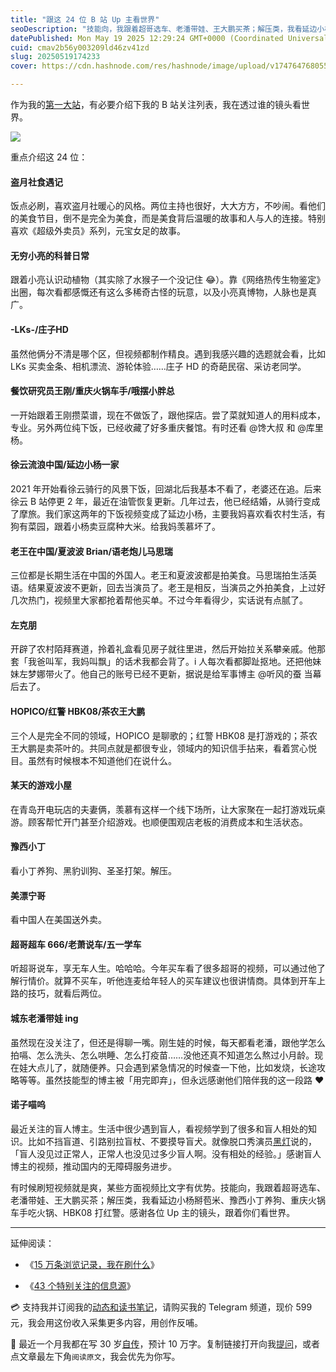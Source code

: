 ```yaml
---
title: "跟这 24 位 B 站 Up 主看世界"
seoDescription: "技能向，我跟着超哥选车、老潘带娃、王大鹏买茶；解压类，我看延边小杨掰苞米、豫西小丁养狗、重庆火锅车手吃火锅、HBK08 打红警。感谢各位 Up 主的镜头，跟着你们看世界。"
datePublished: Mon May 19 2025 12:29:24 GMT+0000 (Coordinated Universal Time)
cuid: cmav2b56y003209ld46zv41zd
slug: 20250519174233
cover: https://cdn.hashnode.com/res/hashnode/image/upload/v1747647680558/4977c745-59ce-47a3-94c5-c15ba7149065.jpeg

---
```


作为我的[第一大站](https://mp.weixin.qq.com/s/SW6ACIaWq7sYwLEpOCCUhA)，有必要介绍下我的 B 站关注列表，我在透过谁的镜头看世界。

![](https://cdn.hashnode.com/res/hashnode/image/upload/v1747647723373/1b09061b-bb5e-4432-a1ef-8f804e22c81f.jpeg)

重点介绍这 24 位：

#### 盗月社食遇记

饭点必刷，喜欢盗月社暖心的风格。两位主持也很好，大大方方，不吵闹。看他们的美食节目，倒不是完全为美食，而是美食背后温暖的故事和人与人的连接。特别喜欢《超级外卖员》系列，元宝女足的故事。

#### 无穷小亮的科普日常

跟着小亮认识动植物（其实除了水猴子一个没记住 😂）。靠《网络热传生物鉴定》出圈，每次看都感慨还有这么多稀奇古怪的玩意，以及小亮真博物，人脉也是真广。

#### \-LKs-/庄子HD

虽然他俩分不清是哪个区，但视频都制作精良。遇到我感兴趣的选题就会看，比如 LKs 买卖金条、相机漂流、游轮体验……庄子 HD 的奇葩民宿、采访老同学。

#### 餐饮研究员王刚/重庆火锅车手/哦摆小胖总

一开始跟着王刚攒菜谱，现在不做饭了，跟他探店。尝了菜就知道人的用料成本，专业。另外两位纯下饭，已经收藏了好多重庆餐馆。有时还看 @馋大叔 和 @库里杨。

#### 徐云流浪中国/延边小杨一家

2021 年开始看徐云骑行的风景下饭，回湖北后我基本不看了，老婆还在追。后来徐云 B 站停更 2 年，最近在油管恢复更新。几年过去，他已经结婚，从骑行变成了摩旅。我们家这两年的下饭视频变成了延边小杨，主要我妈喜欢看农村生活，有狗有菜园，跟着小杨卖豆腐种大米。给我妈羡慕坏了。

#### 老王在中国/夏波波 Brian/语老炮儿马思瑞

三位都是长期生活在中国的外国人。老王和夏波波都是拍美食。马思瑞拍生活英语。结果夏波波不更新，回去当演员了。老王是相反，当演员之外拍美食，上过好几次热门，视频里大家都抢着帮他买单。不过今年看得少，实话说有点腻了。

#### 左克朋

开辟了农村陌拜赛道，拎着礼盒看见房子就往里进，然后开始拉关系攀亲戚。他那套「我爸叫军，我妈叫飘」的话术我都会背了。i 人每次看都脚趾抠地。还把他妹妹左梦娜带火了。他自己的账号已经不更新，据说是给军事博主 @听风的蚕 当幕后去了。

#### HOPICO/红警 HBK08/茶农王大鹏

三个人是完全不同的领域，HOPICO 是聊歌的；红警 HBK08 是打游戏的；茶农王大鹏是卖茶叶的。共同点就是都很专业，领域内的知识信手拈来，看着赏心悦目。虽然有时候根本不知道他们在说什么。

#### 某天的游戏小屋

在青岛开电玩店的夫妻俩，羡慕有这样一个线下场所，让大家聚在一起打游戏玩桌游。顾客帮忙开门甚至介绍游戏。也顺便围观店老板的消费成本和生活状态。

#### 豫西小丁

看小丁养狗、黑豹训狗、圣圣打架。解压。

#### 美漂宁哥

看中国人在美国送外卖。

#### 超哥超车 666/老萧说车/五一学车

听超哥说车，享无车人生。哈哈哈。今年买车看了很多超哥的视频，可以通过他了解行情价。就算不买车，听他连麦给年轻人的买车建议也很讲情商。具体到开车上路的技巧，就看后两位。

#### 城东老潘带娃 ing

虽然现在没关注了，但还是得聊一嘴。刚生娃的时候，每天都看老潘，跟他学怎么拍嗝、怎么洗头、怎么哄睡、怎么打疫苗……没他还真不知道怎么熬过小月龄。现在娃大点儿了，就随便养。只会遇到紧急情况的时候查一下他，比如发烧，长途攻略等等。虽然技能型的博主被「用完即弃」，但永远感谢他们陪伴我的这一段路 ❤️

#### 诺子喵呜

最近关注的盲人博主。生活中很少遇到盲人，看视频学到了很多和盲人相处的知识。比如不挡盲道、引路别拉盲杖、不要摸导盲犬。就像脱口秀演员[黑灯](https://weibo.com/u/5888782993)说的，「盲人没见过正常人，正常人也没见过多少盲人啊。没有相处的经验。」感谢盲人博主的视频，推动国内的无障碍服务进步。

有时候刷短视频就是爽，某些方面视频比文字有优势。技能向，我跟着超哥选车、老潘带娃、王大鹏买茶；解压类，我看延边小杨掰苞米、豫西小丁养狗、重庆火锅车手吃火锅、HBK08 打红警。感谢各位 Up 主的镜头，跟着你们看世界。

---

延伸阅读：

* 《[15 万条浏览记录，我在刷什么](https://mp.weixin.qq.com/s/SW6ACIaWq7sYwLEpOCCUhA)》
    
* 《[43 个特别关注的信息源](https://mp.weixin.qq.com/s/mRPZZ3_cJI8E52KZlsZxOg)》
    

💳 支持我并订阅我的[动态和读书笔记](https://mp.weixin.qq.com/s/u9sg3KBe9k3L3oOUZcRd5w)，请购买我的 Telegram 频道，现价 599 元，我会用这份收入采集更多内容，用创作反哺。

📖 最近一个月我都在写 30 岁[自传](https://mp.weixin.qq.com/s?__biz=MzI3MzU5MDA1OQ==&mid=2247488741&idx=1&sn=3aca11b2f15bcb82156b45c8a69ae937&chksm=eb21a6a1dc562fb7bbf6242bc1a68995eba7b560a49627ac031e129b33aa29a624896186a2a3#rd)，预计 10 万字。复制链接打开向我[提问](https://wj.qq.com/s2/15897499/4fe9/)，或者点文章最左下角`阅读原文`，我会优先为你写。